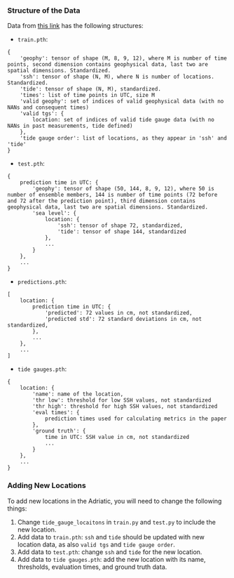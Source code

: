
### Structure of the Data

Data from [this link](https://doi.org/10.5281/zenodo.12571170) has the following structures:

- `train.pth`:
```
{
    'geophy': tensor of shape (M, 8, 9, 12), where M is number of time points, second dimension contains geophysical data, last two are spatial dimensions. Standardized.
    'ssh': tensor of shape (N, M), where N is number of locations. Standardized.
    'tide': tensor of shape (N, M), standardized.
    'times': list of time points in UTC, size M
    'valid geophy': set of indices of valid geophysical data (with no NANs and consequent times)
    'valid tgs': {
        location: set of indices of valid tide gauge data (with no NANs in past measurements, tide defined)
    },
    'tide gauge order': list of locations, as they appear in 'ssh' and 'tide'
}
```

- `test.pth`:
```
{
    prediction time in UTC: {
        'geophy': tensor of shape (50, 144, 8, 9, 12), where 50 is number of ensemble members, 144 is number of time points (72 before and 72 after the prediction point), third dimension contains geophysical data, last two are spatial dimensions. Standardized.
        'sea level': {
            location: {
                'ssh': tensor of shape 72, standardized,
                'tide': tensor of shape 144, standardized
            },
            ...
        }
    },
    ...
}
```

- `predictions.pth`:
```
[
    location: {
        prediction time in UTC: {
            'predicted': 72 values in cm, not standardized,
            'predicted std': 72 standard deviations in cm, not standardized,
        },
        ...
    },
    ...
]
```

- `tide gauges.pth`:
```
{
    location: {
        'name': name of the location,
        'thr low': threshold for low SSH values, not standardized
        'thr high': threshold for high SSH values, not standardized
        'eval times': {
            prediction times used for calculating metrics in the paper
        },
        'ground truth': {
            time in UTC: SSH value in cm, not standardized
            ...
        }
    },
    ...
}
```

### Adding New Locations

To add new locations in the Adriatic, you will need to change the following things:

1. Change `tide_gauge_locaitons` in `train.py` and `test.py` to include the new location.
2. Add data to `train.pth`: `ssh` and `tide` should be updated with new location data, as also `valid tgs` and `tide gauge order`.
3. Add data to `test.pth`: change `ssh` and `tide` for the new location.
4. Add data to `tide gauges.pth`: add the new location with its name, thresholds, evaluation times, and ground truth data.


